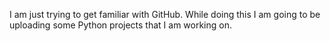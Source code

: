 I am just trying to get familiar with GitHub. While doing this I am going to be uploading some Python projects that I am working on. 
